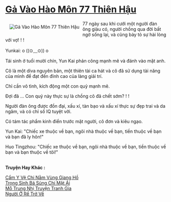 <a href="https://truyentiki.com/ga-vao-hao-mon-77-thien-hau.31798/" title="Gả Vào Hào Môn 77 Thiên Hậu"><h1>Gả Vào Hào Môn 77 Thiên Hậu</h1></a><div style="display:table"><img align="right" style="float: left; padding: 10px;" src="https://truyentiki.com/a/img/str/src/31798.jpg" alt="Gả Vào Hào Môn 77 Thiên Hậu">77 ngày sau khi cưới một người đàn ông giàu có, người chồng qua đời bất ngờ sống lại, và cũng bày tỏ sự hài lòng với vợ! ! ! <p></p> Yunkai: o ((⊙﹏⊙)) o <p></p> Tái sinh ở tuổi mười chín, Yun Kai phản công mạnh mẽ và đánh vào mặt anh. <p></p> Cô là một diva nguyên bản, một thiên tài ca hát và cô đã sử dụng tài năng của mình để đạt đến đỉnh cao của làng giải trí. <p></p> Chỉ cần vô tình, kích động một con quỷ mạnh mẽ. <p></p> Đợi đã ... Con quỷ này thực sự là chồng cô đã chết sớm? ! ! <p></p> Người đàn ông được đồn đại, xấu xí, tàn bạo và xấu xí thực sự đẹp trai và da ngăm, và có chỉ số IQ tuyệt vời. <p></p> Có tám tác phẩm kinh điển trước mặt người, cô đơn và kiêu ngạo. <p></p> Yun Kai: "Chiếc xe thuộc về bạn, ngôi nhà thuộc về bạn, tiền thuộc về bạn và bạn đã ly hôn!" <p></p> Huo Tingzhou: "Chiếc xe thuộc về bạn, ngôi nhà thuộc về bạn, tiền thuộc về bạn và bạn thuộc về tôi!"</div><p><br><b>Truyện Hay Khác :</b></p><a href="https://truyentiki.com/cam-y-ve-chi-nam-vung-giang-ho.31797/" alt="Cẩm Y Vệ Chi Nằm Vùng Giang Hồ">Cẩm Y Vệ Chi Nằm Vùng Giang Hồ</a><br/><a href="https://github.com/nownovels/truyenhay/tree/master/truyenhay/30446/README.md" alt="Trọng Sinh Bá Sủng Chi Mật Ái">Trọng Sinh Bá Sủng Chi Mật Ái</a><br/><a href="https://www.flickr.com/photos/188164041@N05/49942327862/" alt="Mỗ Trung Nhị Truyện Tranh Gia">Mỗ Trung Nhị Truyện Tranh Gia</a><br/><a href="https://github.com/nownovels/topcv/tree/master/truyenhay/31504/README.md" alt="Người Ở Rể Trở Về">Người Ở Rể Trở Về</a><br/>